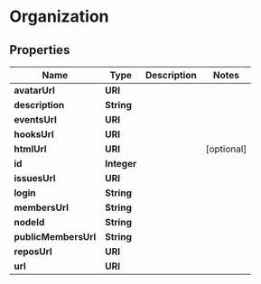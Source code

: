 

# Organization


## Properties

| Name | Type | Description | Notes |
|------------ | ------------- | ------------- | -------------|
|**avatarUrl** | **URI** |  |  |
|**description** | **String** |  |  |
|**eventsUrl** | **URI** |  |  |
|**hooksUrl** | **URI** |  |  |
|**htmlUrl** | **URI** |  |  [optional] |
|**id** | **Integer** |  |  |
|**issuesUrl** | **URI** |  |  |
|**login** | **String** |  |  |
|**membersUrl** | **String** |  |  |
|**nodeId** | **String** |  |  |
|**publicMembersUrl** | **String** |  |  |
|**reposUrl** | **URI** |  |  |
|**url** | **URI** |  |  |



